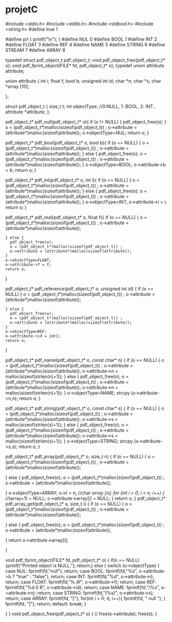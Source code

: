# projetC
#include <stdio.h>
#include <stdlib.h>
#include <stdbool.h>
#include <string.h>
#define true 1

#define prl { printf("\n"); }
#define NUL 0
#define BOOL 1
#define INT 2
#define FLOAT 3
#define REF 4
#define NAME 5
#define STRING 6
#define STREAM 7
#define ARRAY 8



typedef struct pdf_object_t pdf_object_t;
void pdf_object_free(pdf_object_t* o);
void pdf_fprint_object(FILE* fd, pdf_object_t* o);
typedef union attribute attribute;

union attribute {
  int i;
  float f;
  bool b;
  unsigned int id;
  char *n;
  char *s;
  char *array [10];
 
};

struct pdf_object_t {
    size_t t;
    int objectType; //0:NULL, 1: BOOL, 2: INT..
    attribute *attribute;
  };

  pdf_object_t* pdf_null(pdf_object_t* o){
    if (o != NULL) {
      pdf_object_free(o);
    }
    o = (pdf_object_t*)malloc(sizeof(pdf_object_t)) ;
    o->attribute = (attribute*)malloc(sizeof(attribute));
    o->objectType=NUL;
    return o;
  }

  pdf_object_t* pdf_bool(pdf_object_t* o, bool b){
    if (o == NULL) {
      o = (pdf_object_t*)malloc(sizeof(pdf_object_t)) ;
      o->attribute = (attribute*)malloc(sizeof(attribute));
    } else {
      pdf_object_free(o);
      o = (pdf_object_t*)malloc(sizeof(pdf_object_t)) ;
      o->attribute = (attribute*)malloc(sizeof(attribute));
    }
    o->objectType=BOOL;
    o->attribute->b = b;
    return o;
  }

  pdf_object_t* pdf_int(pdf_object_t* o, int i){
    if (o == NULL) {
      o = (pdf_object_t*)malloc(sizeof(pdf_object_t)) ;
      o->attribute = (attribute*)malloc(sizeof(attribute));
    } else {
      pdf_object_free(o);
      o = (pdf_object_t*)malloc(sizeof(pdf_object_t)) ;
      o->attribute = (attribute*)malloc(sizeof(attribute));
    }
    o->objectType=INT;
    o->attribute->i = i;
    return o;
  }

  pdf_object_t* pdf_real(pdf_object_t* o, float f){
    if (o == NULL) {
      o = (pdf_object_t*)malloc(sizeof(pdf_object_t)) ;
      o->attribute = (attribute*)malloc(sizeof(attribute));

    } else {
      pdf_object_free(o);
      o = (pdf_object_t*)malloc(sizeof(pdf_object_t)) ;
      o->attribute = (attribute*)malloc(sizeof(attribute));
    }
    o->objectType=FLOAT;
    o->attribute->f = f;
    return o;
  }

  pdf_object_t* pdf_reference(pdf_object_t* o, unsigned int id) {
    if (o == NULL) {
      o = (pdf_object_t*)malloc(sizeof(pdf_object_t)) ;
      o->attribute = (attribute*)malloc(sizeof(attribute));

    } else {
      pdf_object_free(o);
      o = (pdf_object_t*)malloc(sizeof(pdf_object_t)) ;
      o->attribute = (attribute*)malloc(sizeof(attribute));
    }
    o->objectType=REF;
    o->attribute->id = id+1;
    return o;
  }

  pdf_object_t* pdf_name(pdf_object_t* o, const char* n) {
    if (o == NULL) {
      o = (pdf_object_t*)malloc(sizeof(pdf_object_t)) ;
      o->attribute = (attribute*)malloc(sizeof(attribute));
      o->attribute->n = malloc(sizeof(strlen(n)+1));
    } else {
      pdf_object_free(o);
      o = (pdf_object_t*)malloc(sizeof(pdf_object_t)) ;
      o->attribute = (attribute*)malloc(sizeof(attribute));
      o->attribute->n = malloc(sizeof(strlen(n)+1));
    }
    o->objectType=NAME;
    strcpy (o->attribute->n,n);
    return o;
  }

  pdf_object_t* pdf_string(pdf_object_t* o, const char* s) {
    if (o == NULL) {
      o = (pdf_object_t*)malloc(sizeof(pdf_object_t)) ;
      o->attribute = (attribute*)malloc(sizeof(attribute));
      o->attribute->s = malloc(sizeof(strlen(s)+1));
    } else {
      pdf_object_free(o);
      o = (pdf_object_t*)malloc(sizeof(pdf_object_t)) ;
      o->attribute = (attribute*)malloc(sizeof(attribute));
      o->attribute->s = malloc(sizeof(strlen(s)+1));
    }
    o->objectType=STRING;
    strcpy (o->attribute->s,s);
    return o;
  }

  pdf_object_t* pdf_array(pdf_object_t* o, size_t n) {
   if (o == NULL) {
    o = (pdf_object_t*)malloc(sizeof(pdf_object_t)) ;
    o->attribute = (attribute*)malloc(sizeof(attribute));
    
  } else {
    pdf_object_free(o);
    o = (pdf_object_t*)malloc(sizeof(pdf_object_t)) ;
    o->attribute = (attribute*)malloc(sizeof(attribute));
    
  }
  o->objectType=ARRAY;
  o->t = n;
  //char *array [n];
  for (int i = 0; i < n; i++) {
    //*(array+1) = NULL;
    o->attribute->array[i] = NULL;
  }
  return o;
}
pdf_object_t* pdf_array_get(pdf_object_t* a, size_t i)
{
  if (o == NULL) {
    o = (pdf_object_t*)malloc(sizeof(pdf_object_t)) ;
    o->attribute = (attribute*)malloc(sizeof(attribute));
    
  } else {
    pdf_object_free(o);
    o = (pdf_object_t*)malloc(sizeof(pdf_object_t)) ;
    o->attribute = (attribute*)malloc(sizeof(attribute));
    
  }
  return o->attribute->array[i];

}

void pdf_fprint_object(FILE* fd, pdf_object_t* o) {
  if(o == NULL) {printf("Printed object is NULL."); return;}
  else {
    switch (o->objectType) {
      case NUL:
      fprintf(fd,"null");
      return;
      case BOOL:
      fprintf(fd,"%s", o->attribute->b ? "true" : "false");
      return;
      case INT:
      fprintf(fd,"%d", o->attribute->i);
      return;
      case FLOAT:
      fprintf(fd,"%.4f", o->attribute->f);
      return;
      case REF:
      fprintf(fd,"%d 0 R", o->attribute->id);
      return;
      case NAME:
      fprintf(fd,"/%s", o->attribute->n);
      return;
      case STRING:
      fprintf(fd,"(%s)", o->attribute->s);
      return;
      case ARRAY:
      fprintf(fd, "[");
      for(int i = 0; i<o->t; i++){
        fprintf(fd, " null ");
      }
      fprintf(fd, "]");
      return;
      default:
      break;
    }


  }
}
void pdf_object_free(pdf_object_t* o)
{
    //    free(o->attribute);
  free(o);
}
